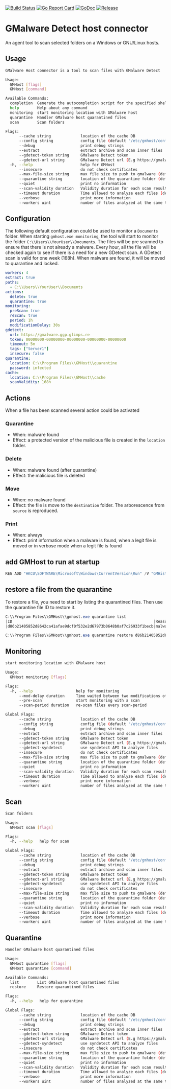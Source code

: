 [![Build Status](https://github.com/glimps-re/host-connector/actions/workflows/go.yml/badge.svg)](https://github.com/glimps-re/host-connector/actions/workflows/go.yml)
[![Go Report Card](https://goreportcard.com/badge/github.com/glimps-re/host-connector)](https://goreportcard.com/report/github.com/glimps-re/host-connector)
[![GoDoc](https://pkg.go.dev/badge/github.com/glimps-re/host-connector?status.svg)](https://pkg.go.dev/github.com/glimps-re/host-connector?tab=doc)
[![Release](https://github.com/glimps-re/host-connector/actions/workflows/release.yml/badge.svg)](https://github.com/glimps-re/host-connector/actions/workflows/release.yml)

# GMalware Detect host connector 

An agent tool to scan selected folders on a Windows or GNU/Linux hosts.

## Usage

```bash
GMalware Host connector is a tool to scan files with GMalware Detect

Usage:
  GMHost [flags]
  GMHost [command]

Available Commands:
  completion  Generate the autocompletion script for the specified shell
  help        Help about any command
  monitoring  start monitoring location with GMalware host
  quarantine  Handler GMalware host quarantined files
  scan        Scan folders

Flags:
      --cache string             location of the cache DB
      --config string            config file (default "/etc/gmhost/config.yml")
      --debug                    print debug strings
      --extract                  extract archive and scan inner files
      --gdetect-token string     GMalware Detect token
      --gdetect-url string       GMalware Detect url (E.g https://gmalware.ggp.glimps.re)
  -h, --help                     help for GMHost
      --insecure                 do not check certificates
      --max-file-size string     max file size to push to gmalware (default "100MiB")
      --quarantine string        location of the quarantine folder (default "/var/lib/gmhost/quarantine")
      --quiet                    print no information
      --scan-validity duration   Validity duration for each scan result (default 168h0m0s)
      --timeout duration         Time allowed to analyze each files (default 5m0s)
      --verbose                  print more information
      --workers uint             number of files analyzed at the same time (default 4)
```


## Configuration

The following default configuration could be used to monitor a `Documents` folder.
When starting `gmhost.exe monitoring`, the tool will start to monitor the folder `C:\\Users\\YourUser\\Documents`.
The files will be pre scanned to ensure that there is not already a malware. Every hour, all the file will be checked again to see if there is a need for a new GDetect scan.
A GDetect scan is valid for one week (168h). When malware are found, it will be moved to quarantine and locked.

```yaml
workers: 4
extract: true
paths: 
  - C:\\Users\\YourUser\\Documents
actions:
  delete: true
  quarantine: true
monitoring:
  preScan: true
  reScan: true
  period: 1h
  modificationDelay: 30s
gdetect:
  url: https://gmalware.ggp.glimps.re
  token: 00000000-00000000-00000000-00000000-00000000
  timeout: 5m
  tags: ["Server1"]
  insecure: false
quarantine:
  location: C:\\Program Files\\GMHost\\quarantine
  password: infected
cache:
  location: C:\\Program Files\\GMHost\\cache
  scanValidity: 168h
```

## Actions

When a file has been scanned several action could be activated

### Quarantine

* When: malware found
* Effect: a protected version of the malicious file is created in the `location` folder.

### Delete

* When: malware found (after quarantine)
* Effect: the malicious file is deleted

### Move

* When: no malware found
* Effect: the file is move to the `destination` folder. The arborescence from `source` is reproduced.

### Print

* When: always
* Effect: print information when a malware is found, when a legit file is moved or in verbose mode when a legit file is found

## add GMHost to run at startup

```powershell
REG ADD "HKCU\SOFTWARE\Microsoft\Windows\CurrentVersion\Run" /V "GMHist" /t REG_SZ /F /D "C:\Program Files\GMHost\gmhost.exe monitoring"
```

## restore a file from the quarantine

To restore a file, you need to start by listing the quarantined files. Then use the quarantine file ID to restore it.

```powershell
C:\\Program Files\\GMHost\\gmhost.exe quarantine list
|ID                                                              |Reason                   |File                |
|d86b21405852d8642ca41afae9dcf0f532e2d67973b0648b0af7c26933f1becb|malware: eicar           |eicar.txt           |

C:\\Program Files\\GMHost\\gmhost.exe quarantine restore d86b21405852d8642ca41afae9dcf0f532e2d67973b0648b0af7c26933f1becb
```

## Monitoring

```bash
start monitoring location with GMalware host

Usage:
  GMHost monitoring [flags]

Flags:
  -h, --help                   help for monitoring
      --mod-delay duration     Time waited between two modifications of a file before submitting it (default 30s)
      --pre-scan               start monitoring with a scan
      --scan-period duration   re-scan files every scan-period

Global Flags:
      --cache string             location of the cache DB
      --config string            config file (default "/etc/gmhost/config.yml")
      --debug                    print debug strings
      --extract                  extract archive and scan inner files
      --gdetect-token string     GMalware Detect token
      --gdetect-url string       GMalware Detect url (E.g https://gmalware.ggp.glimps.re)
      --gdetect-syndetect        use syndetect API to analyze files
      --insecure                 do not check certificates
      --max-file-size string     max file size to push to gmalware (default "100MiB")
      --quarantine string        location of the quarantine folder (default "/var/lib/gmhost/quarantine")
      --quiet                    print no information
      --scan-validity duration   Validity duration for each scan result (default 168h0m0s)
      --timeout duration         Time allowed to analyze each files (default 5m0s)
      --verbose                  print more information
      --workers uint             number of files analyzed at the same time (default 4)
```

## Scan

```bash
Scan folders

Usage:
  GMHost scan [flags]

Flags:
  -h, --help   help for scan

Global Flags:
      --cache string             location of the cache DB
      --config string            config file (default "/etc/gmhost/config.yml")
      --debug                    print debug strings
      --extract                  extract archive and scan inner files
      --gdetect-token string     GMalware Detect token
      --gdetect-url string       GMalware Detect url (E.g https://gmalware.ggp.glimps.re)
      --gdetect-syndetect        use syndetect API to analyze files
      --insecure                 do not check certificates
      --max-file-size string     max file size to push to gmalware (default "100MiB")
      --quarantine string        location of the quarantine folder (default "/var/lib/gmhost/quarantine")
      --quiet                    print no information
      --scan-validity duration   Validity duration for each scan result (default 168h0m0s)
      --timeout duration         Time allowed to analyze each files (default 5m0s)
      --verbose                  print more information
      --workers uint             number of files analyzed at the same time (default 4)
```

## Quarantine

```bash
Handler GMalware host quarantined files

Usage:
  GMHost quarantine [flags]
  GMHost quarantine [command]

Available Commands:
  list        List GMalware host quarantined files
  restore     Restore quarantined files

Flags:
  -h, --help   help for quarantine

Global Flags:
      --cache string             location of the cache DB
      --config string            config file (default "/etc/gmhost/config.yml")
      --debug                    print debug strings
      --extract                  extract archive and scan inner files
      --gdetect-token string     GMalware Detect token
      --gdetect-url string       GMalware Detect url (E.g https://gmalware.ggp.glimps.re)
      --gdetect-syndetect        use syndetect API to analyze files
      --insecure                 do not check certificates
      --max-file-size string     max file size to push to gmalware (default "100MiB")
      --quarantine string        location of the quarantine folder (default "/var/lib/gmhost/quarantine")
      --quiet                    print no information
      --scan-validity duration   Validity duration for each scan result (default 168h0m0s)
      --timeout duration         Time allowed to analyze each files (default 5m0s)
      --verbose                  print more information
      --workers uint             number of files analyzed at the same time (default 4)
```
